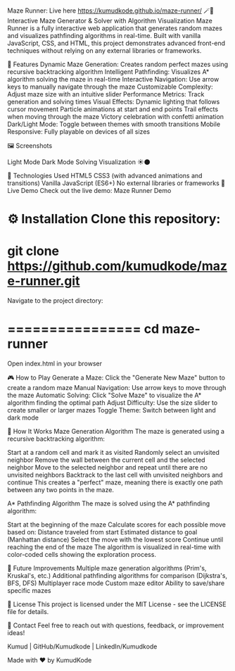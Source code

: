 Maze Runner: Live here https://kumudkode.github.io/maze-runner/
🪄🔮
Interactive Maze Generator & Solver with Algorithm Visualization
Maze Runner is a fully interactive web application that generates random mazes and visualizes pathfinding algorithms in real-time. Built with vanilla JavaScript, CSS, and HTML, this project demonstrates advanced front-end techniques without relying on any external libraries or frameworks.

🌟 Features
Dynamic Maze Generation: Creates random perfect mazes using recursive backtracking algorithm
Intelligent Pathfinding: Visualizes A* algorithm solving the maze in real-time
Interactive Navigation: Use arrow keys to manually navigate through the maze
Customizable Complexity: Adjust maze size with an intuitive slider
Performance Metrics: Track generation and solving times
Visual Effects:
Dynamic lighting that follows cursor movement
Particle animations at start and end points
Trail effects when moving through the maze
Victory celebration with confetti animation
Dark/Light Mode: Toggle between themes with smooth transitions
Mobile Responsive: Fully playable on devices of all sizes


🖼️ Screenshots


Light Mode	Dark Mode	Solving Visualization
☀️🌑

🔧 Technologies Used
HTML5
CSS3 (with advanced animations and transitions)
Vanilla JavaScript (ES6+)
No external libraries or frameworks
🚀 Live Demo
Check out the live demo: Maze Runner Demo

⚙️ Installation
Clone this repository:
=========================================================
git clone https://github.com/kumudkode/maze-runner.git
=========================================================

Navigate to the project directory:

================
cd maze-runner
================

Open index.html in your browser 

🎮 How to Play
Generate a Maze: Click the "Generate New Maze" button to create a random maze
Manual Navigation: Use arrow keys to move through the maze
Automatic Solving: Click "Solve Maze" to visualize the A* algorithm finding the optimal path
Adjust Difficulty: Use the size slider to create smaller or larger mazes
Toggle Theme: Switch between light and dark mode

🧠 How It Works
Maze Generation Algorithm
The maze is generated using a recursive backtracking algorithm:

Start at a random cell and mark it as visited
Randomly select an unvisited neighbor
Remove the wall between the current cell and the selected neighbor
Move to the selected neighbor and repeat until there are no unvisited neighbors
Backtrack to the last cell with unvisited neighbors and continue
This creates a "perfect" maze, meaning there is exactly one path between any two points in the maze.

A* Pathfinding Algorithm
The maze is solved using the A* pathfinding algorithm:

Start at the beginning of the maze
Calculate scores for each possible move based on:
Distance traveled from start
Estimated distance to goal (Manhattan distance)
Select the move with the lowest score
Continue until reaching the end of the maze
The algorithm is visualized in real-time with color-coded cells showing the exploration process.

🚧 Future Improvements
Multiple maze generation algorithms (Prim's, Kruskal's, etc.)
Additional pathfinding algorithms for comparison (Dijkstra's, BFS, DFS)
Multiplayer race mode
Custom maze editor
Ability to save/share specific mazes

📝 License
This project is licensed under the MIT License - see the LICENSE file for details.

📧 Contact
Feel free to reach out with questions, feedback, or improvement ideas!

Kumud | GitHub/Kumudkode | LinkedIn/Kumudkode

Made with ❤️ by KumudKode
